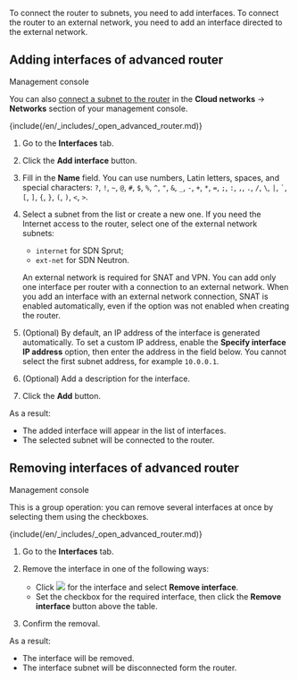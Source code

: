To connect the router to subnets, you need to add interfaces. To connect the router to an external network, you need to add an interface directed to the external network.

## Adding interfaces of advanced router

<tabs>
<tablist>
<tab>Management console</tab>
</tablist>
<tabpanel>

<info>

You can also [connect a subnet to the router](../../net) in the **Cloud networks** → **Networks** section of your management console.

</info>

{include(/en/_includes/_open_advanced_router.md)}

1. Go to the **Interfaces** tab.
1. Click the **Add interface** button.
1. Fill in the **Name** field. You can use numbers, Latin letters, spaces, and special characters: `?`, `!`, `~`, `@`, `#`, `$`, `%`, `^`, `"`, `&`, `_`, `-`, `+`, `*`, `=`, `;`, `:`, `,`, `.`, `/`, `\`, `|`, `` ` ``, `[`, `]`, `{`, `}`, `(`, `)`, `<`, `>`.
1. Select a subnet from the list or create a new one. If you need the Internet access to the router, select one of the external network subnets:

   - `internet` for SDN Sprut;
   - `ext-net` for SDN Neutron.

   An external network is required for SNAT and VPN. You can add only one interface per router with a connection to an external network. When you add an interface with an external network connection, SNAT is enabled automatically, even if the option was not enabled when creating the router.
1. (Optional) By default, an IP address of the interface is generated automatically. To set a custom IP address, enable the **Specify interface IP address** option, then enter the address in the field below. You cannot select the first subnet address, for example `10.0.0.1`.
1. (Optional) Add a description for the interface.
1. Click the **Add** button.

As a result:

- The added interface will appear in the list of interfaces.
- The selected subnet will be connected to the router.

</tabpanel>
</tabs>

## Removing interfaces of advanced router

<tabs>
<tablist>
<tab>Management console</tab>
</tablist>
<tabpanel>

This is a group operation: you can remove several interfaces at once by selecting them using the checkboxes.

{include(/en/_includes/_open_advanced_router.md)}

1. Go to the **Interfaces** tab.
1. Remove the interface in one of the following ways:

    - Click ![ ](/en/assets/more-icon.svg "inline") for the interface and select **Remove interface**.
    - Set the checkbox for the required interface, then click the **Remove interface** button above the table.
1. Confirm the removal.

As a result:

- The interface will be removed.
- The interface subnet will be disconnected form the router.

</tabpanel>
</tabs>
